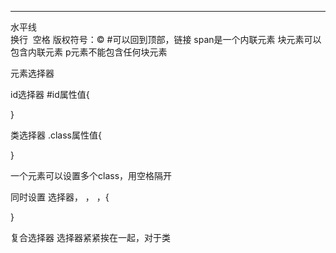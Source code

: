 <hr>水平线
<br>换行
&nbsp空格
版权符号：&copy
#可以回到顶部，链接
span是一个内联元素
块元素可以包含内联元素
p元素不能包含任何块元素

元素选择器

id选择器
#id属性值{

}

类选择器
.class属性值{

}

一个元素可以设置多个class，用空格隔开

同时设置 选择器， ， ，{

}

复合选择器 选择器紧紧挨在一起，对于类